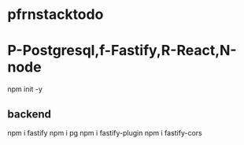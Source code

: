 # pfrnstacktodo

# P-Postgresql,f-Fastify,R-React,N-node


npm init -y
  ## backend
npm i fastify
npm i pg
npm i fastify-plugin
npm i fastify-cors
